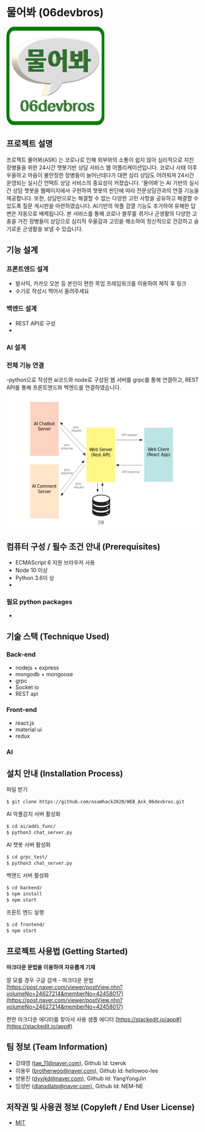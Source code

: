 # 물어봐 (06devbros)
![logo](./img/logo.png)

## 프로젝트 설명
 프로젝트 물어봐(ASK) 는 코로나로 인해 외부와의 소통이 쉽지 않아 심리적으로 지친 장병들을 위한 24시간 챗봇기반 상담 서비스 웹 어플리케이션입니다. 코로나 사태 이후 우울하고 마음이 불안정한 장병들이 늘어난데다가 대면 심리 상담도 어려워져 24시간 운영되는 실시간 언택트 상담 서비스의 중요성이 커졌습니다. '물어봐'는 AI 기반의 실시간 상담 챗봇을 웹페이지에서 구현하여 챗봇의 판단에 따라 전문상담관과의 연결 기능을 제공합니다. 또한, 상담만으로는 해결할 수 없는 다양한 고민 사항을 공유하고 해결할 수 있도록 질문 게시판을 마련하였습니다.  AI기반의 악플 검열 기능도 추가하여 유해한 답변은 자동으로 배제됩니다.  본 서비스를 통해 코로나 블루를 겪거나 군생활의 다양한 고충을 가진 장병들이 상담으로 심리적 우울감과 고민을 해소하여 정신적으로 건강하고 슬기로운 군생활을 보낼 수 있습니다.

## 기능 설계
### 프론트엔드 설계
 - 발사믹, 카카오 오븐 등 본인이 편한 목업 프레임워크를 이용하여 제작 후 링크 
 - 수기로 작성시 찍어서 올려주세요

### 백엔드 설계
- REST API로 구성
- 

### AI 설계

### 전체 기능 연결
-python으로 작성한 ai코드와 node로 구성된 웹 서버를 grpc를 통해 연결하고, REST API를 통해 프론트엔드와 백엔드를 연결하였습니다.
 ![relation](./img/relation.png)

## 컴퓨터 구성 / 필수 조건 안내 (Prerequisites)
* ECMAScript 6 지원 브라우저 사용
* Node 10 이상
* Python 3.6이 상
* 

### 필요 python packages
*

## 기술 스택 (Technique Used)
### Back-end
 - nodejs + express
 - mongodb + mongoose
 - grpc
 - Socket io
 - REST api
 
### Front-end
 -  react.js
 -  material ui
 -  redux

### AI

## 설치 안내 (Installation Process)
파일 받기
```
$ git clone https://github.com/osamhack2020/WEB_Ask_06devbros.git
```

AI 악플감지 서버 활성화
```
$ cd ai/addi_func/
$ python3 chat_server.py
```
AI 챗봇 서버 활성화
```
$ cd grpc_test/
$ python3 chat_server.py
```
백엔드 서버 활성화
```
$ cd backend/
$ npm install
$ npm start
```
프론트 엔드 실행
```
$ cd frontend/
$ npm start
```

## 프로젝트 사용법 (Getting Started)
**마크다운 문법을 이용하여 자유롭게 기재**

잘 모를 경우
구글 검색 - 마크다운 문법
[https://post.naver.com/viewer/postView.nhn?volumeNo=24627214&memberNo=42458017](https://post.naver.com/viewer/postView.nhn?volumeNo=24627214&memberNo=42458017)

 편한 마크다운 에디터를 찾아서 사용
 샘플 에디터 [https://stackedit.io/app#](https://stackedit.io/app#)
 
## 팀 정보 (Team Information)
- 강태영 (tae_11@naver.com), Github Id: tzerok
- 이용우 (brotherwoo@naver.com), Github Id: hellowoo-lee
- 양용진 (dyyjkd@naver.com), Github Id: YangYongJin
- 임성빈 (dlatqdlatq@naver.com), Github Id: NEM-NE

## 저작권 및 사용권 정보 (Copyleft / End User License)
 * [MIT](https://github.com/osam2020-WEB/Sample-ProjectName-TeamName/blob/master/license.md)

